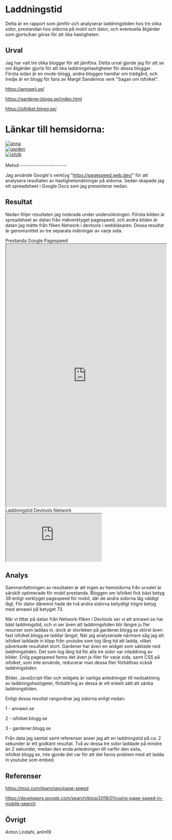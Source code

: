 Laddningstid
=======================

Detta är en rapport som jämför och analyserar laddningstiden hos tre olika sidor, prestandan hos sidorna
på mobil och dator, och eventuella åtgärder som gjorts/kan göras för att öka hastigheten.

Urval
-----------------------

Jag har valt tre olika bloggar för att jämföra. Detta urval gjorde jag för att se om åtgärder gjorts för att öka
laddningshastigheter för dessa bloggar. Första sidan är en mode-blogg, andra bloggen handlar om trädgård,
och tredje är en blogg för fans av Margit Sandemos verk "Sagan om Isfolket".

https://annawii.se/

https://gardener.blogg.se/index.html

https://isfolket.blogg.se/

<div class="landingpage">
    <h1>Länkar till hemsidorna:</h1>
    <div class="box1">
        <a href="https://annawii.se/" target="_blank">
            <picture>
                <source media="(min-width: 668px)" srcset="%base_url%/image/annawii.png">
                <img src="%base_url%/image/annawii.png&w=667" alt="anna">
            </picture>
        </a>
    </div>
    <div class="box1">
        <a href="https://gardener.blogg.se/index.html" target="_blank">
            <picture>
                <source media="(min-width: 668px)" srcset="%base_url%/image/gardener.png">
                <img src="%base_url%/image/gardener.png&w=667" alt="garden">
            </picture>
        </a>
    </div>
    <div class="box1">
        <a href="https://isfolket.blogg.se/" target="_blank">
            <picture>
                <source media="(min-width: 668px)" srcset="%base_url%/image/isfolket.png">
                <img src="%base_url%/image/isfolket.png&w=667" alt="isfolk">
            </picture>
        </a>
    </div>
</div>

<br>
Metod
-----------------------

Jag använde Google's verktyg "https://pagespeed.web.dev/" för att analysera resultaten av hastighetsmätningar på sidorna.
Sedan skapade jag ett spreadsheet i Google Docs som jag presenterar nedan.

Resultat
-----------------------

Nedan följer resultaten jag noterade under undersökningen. Första bilden är spreadsheet av datan från mätverktyget pagespeed,
och andra bilden är datan jag mätte från fliken Network i devtools i webbläsaren. Dessa resultat är genomsnittet av tre
separata mätningar av varje sida.

<div class="landingpage">
    <div class="box3">
        Prestanda Google Pagespeed
        <div class="embed-container">
            <iframe width="100%" height="824" title="Pagespeed Prestanda" src="https://docs.google.com/spreadsheets/d/e/2PACX-1vTKB-YunmUDJ6X3slmevdIi7BS5Rn6tG5IR3e9YmH8VtE5wJnXrJuvLJhOpuCGNBHBD9KmYecg8lwTb/pubhtml?widget=true&amp;headers=false"></iframe>
        </div>
    </div>
    <div class="box3">
        Laddningstid Devtools Network
        <div class="embed-container">
            <iframe title="Devtools Laddningstid" src="https://docs.google.com/spreadsheets/d/e/2PACX-1vREx6Y1ISCWllfRVdhEtpc-1A1v2SN9FwnUL1BDD_x_ffprSd_3p4CGwOx1IWbhb-pX5_Wus9oeNlzK/pubhtml?widget=true&amp;headers=false"></iframe>
        </div>
    </div>
</div>

Analys
-----------------------

Sammanfattningen av resultaten är att ingen av hemsidorna från urvalet är särskilt optimerade för mobil prestanda. Bloggen om Isfolket fick bäst betyg 38 enligt
verktyget pagespeed för mobil, där de andra sidorna låg väldigt lågt. För dator däremot hade de två andra sidorna betydligt högre betyg med annawii på betyget 73.

När vi tittar på datan från Network-fliken i Devtools ser vi att annawii.se har bäst laddningstid, och vi ser även att laddningstiden blir längre ju fler resurser
som laddas in, dock är storleken på gardener.blogg.se störst även fast isfolket.blogg.se laddar längst. När jag analyserade närmare såg jag att isfolket laddade
in klipp från youtube som tog lång tid att ladda, vilket påverkade resultatet stort. Gardener har även en widget som saktade ned laddningstiden. Det som tog
lång tid för alla tre sidor var inladdning av bilder. Enlig pagespeed fanns det även js-filer för varje sida, samt CSS på isfolket, som inte används, reducerar
man dessa filer förbättras också laddningstiden.

Bilder, JavaScript-filer och widgets är vanliga anledningar till nedsaktning av laddningshastigeter, förbättring av dessa är ett enkelt sätt att sänka laddningstiden.

Enligt dessa resultat rangordnar jag sidorna enligt nedan:

1 - annawii.se

2 - isfolket.blogg.se

3 - gardener.blogg.se

Från data jag samlat samt referenser anser jag att en laddningstid på ca. 2 sekunder är ett godkänt resultat. Två av dessa tre sidor laddade på mindre än 2 sekunder,
medan den enda anledningen till varför den sista, isfolket.blogg.se, inte gjorde det var för att det fanns problem med att ladda in youtube som embed.

Referenser
-----------------------

https://moz.com/learn/seo/page-speed

https://developers.google.com/search/blog/2018/01/using-page-speed-in-mobile-search

Övrigt
-----------------------

Anton Lindahl, anlm19
